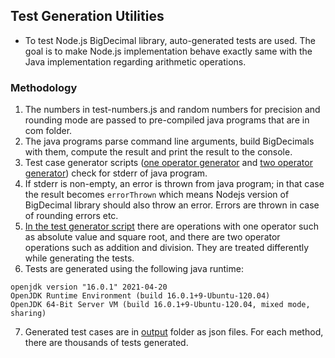 ## Test Generation Utilities

* To test Node.js BigDecimal library, auto-generated tests are used. The goal is to make Node.js implementation behave exactly same with the Java implementation regarding arithmetic operations.


### Methodology 

1. The numbers in test-numbers.js and random numbers for precision and rounding mode are passed to pre-compiled java programs
that are in com folder. 
2. The java programs parse command line arguments, build BigDecimals with them, compute the result and print the result to the console.
3. Test case generator scripts ([one operator generator](oneOperator.js) and [two operator generator](twoOperator.js)) check for stderr of java program.
4. If stderr is non-empty, an error is thrown from java program; in that case the result becomes `errorThrown` which means Nodejs version of
BigDecimal library should also throw an error. Errors are thrown in case of rounding errors etc.
5. [In the test generator script](generateTestFiles.js) there are operations with one operator such as absolute value and square root, 
and there are two operator operations such as addition and division. They are treated differently while generating the tests.
6. Tests are generated using the following java runtime:

```
openjdk version "16.0.1" 2021-04-20
OpenJDK Runtime Environment (build 16.0.1+9-Ubuntu-120.04)
OpenJDK 64-Bit Server VM (build 16.0.1+9-Ubuntu-120.04, mixed mode, sharing)
```
7. Generated test cases are in [output](output) folder as json files. For each method, there are thousands of tests generated.

